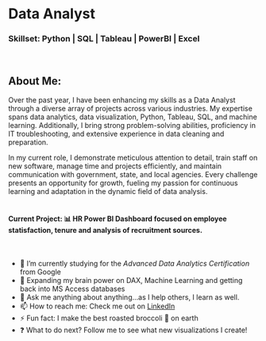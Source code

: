 
# Data Analyst

### Skillset: Python | SQL | Tableau | PowerBI | Excel
<br>

## About Me:

Over the past year, I have been enhancing my skills as a Data Analyst through a diverse array of projects across various industries. My expertise spans data analytics, data visualization, Python, Tableau, SQL, and machine learning. Additionally, I bring strong problem-solving abilities, proficiency in IT troubleshooting, and extensive experience in data cleaning and preparation.

In my current role, I demonstrate meticulous attention to detail, train staff on new software, manage time and projects efficiently, and maintain communication with government, state, and local agencies. Every challenge presents an opportunity for growth, fueling my passion for continuous learning and adaptation in the dynamic field of data analysis.
<br>
<br>

#### Current Project: 📊 HR Power BI Dashboard focused on employee statisfaction, tenure and analysis of recruitment sources. 

<br>

- 📝 I’m currently studying for the <i>Advanced Data Analytics Certification</i> from Google
- 🧠 Expanding my brain power on DAX, Machine Learning and getting back into MS Access databases
- 💬 Ask me anything about anything...as I help others, I learn as well.
- 📫 How to reach me: Check me out on <a href="https://www.linkedin.com/in/julyndav/">LinkedIn</a>
- ⚡ Fun fact: I make the best roasted broccoli 🥦 on earth
- ❓ What to do next? Follow me to see what new visualizations I create!

